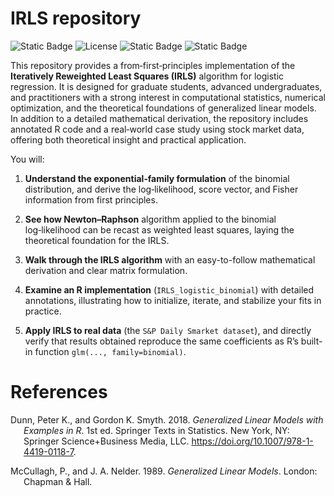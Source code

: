 
# IRLS repository

<!-- badges: start -->

![Static Badge](https://img.shields.io/badge/R-language-blue)
![License](https://img.shields.io/github/license/vadimtyuryaev/ANOVA)
![Static
Badge](https://img.shields.io/badge/LinkedIn-https%3A%2F%2Fwww.linkedin.com%2Fin%2Fvadimtyuryaev%2F-blue)
![Static
Badge](https://img.shields.io/badge/Medium-https://medium.com/@vadimtyuryaev-yellow)
<!-- badges: end -->

This repository provides a from‑first‑principles implementation of the
**Iteratively Reweighted Least Squares (IRLS)** algorithm for logistic
regression. It is designed for graduate students, advanced
undergraduates, and practitioners with a strong interest in
computational statistics, numerical optimization, and the theoretical
foundations of generalized linear models. In addition to a detailed
mathematical derivation, the repository includes annotated R code and a
real‑world case study using stock market data, offering both theoretical
insight and practical application.

You will:

1.  **Understand the exponential‑family formulation** of the binomial
    distribution, and derive the log‑likelihood, score vector, and
    Fisher information from first principles.

2.  **See how Newton–Raphson** algorithm applied to the binomial
    log‑likelihood can be recast as weighted least squares, laying the
    theoretical foundation for the IRLS.

3.  **Walk through the IRLS algorithm** with an easy-to-follow
    mathematical derivation and clear matrix formulation.

4.  **Examine an R implementation** (`IRLS_logistic_binomial`) with
    detailed annotations, illustrating how to initialize, iterate, and
    stabilize your fits in practice.

5.  **Apply IRLS to real data** (the `S&P Daily Smarket dataset`), and
    directly verify that results obtained reproduce the same
    coefficients as R’s built-in function `glm(..., family=binomial)`.

# References

<div id="refs" class="references csl-bib-body hanging-indent">

<div id="ref-dunn_smyth_glm_2018" class="csl-entry">

Dunn, Peter K., and Gordon K. Smyth. 2018. *Generalized Linear Models
with Examples in R*. 1st ed. Springer Texts in Statistics. New York, NY:
Springer Science+Business Media, LLC.
<https://doi.org/10.1007/978-1-4419-0118-7>.

</div>

<div id="ref-mccullagh_nelder_1989" class="csl-entry">

McCullagh, P., and J. A. Nelder. 1989. *Generalized Linear Models*.
London: Chapman & Hall.

</div>

</div>
